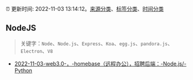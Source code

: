 :alarm_clock: 更新时间: 2022-11-03 13:14:12。[来源分类](../README.md)、[标签分类](../TAGS.md)、[时间分类](../TIMELINE.md)

## NodeJS


> 关键字：`Node`、`Node.js`、`Express`、`Koa`、`egg.js`、`pandora.js`、`Electron`、`V8`



- [2022-11-03-web3.0-，-homebase（远程办公），招聘后端：-Node.js/-Python](https://www.v2ex.com/t/892468) 